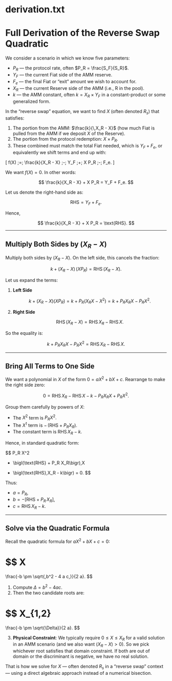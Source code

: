 # derivation.txt

# Full Derivation of the Reverse Swap Quadratic

We consider a scenario in which we know five parameters:

- $P_R$ — the protocol rate, often $P_R = \frac{S_F}{S_R}$.
- $Y_F$ — the current Fiat side of the AMM reserve.
- $F_e$ — the final Fiat or “exit” amount we wish to account for.
- $X_R$ — the current Reserve side of the AMM (i.e., R in the pool).
- $k$ — the AMM constant, often $k = X_R \times Y_F$ in a constant-product or some generalized form.

In the “reverse swap” equation, we want to find $X$ (often denoted $R_s$) that satisfies:

1. The portion from the AMM: $\frac{k}{\,X_R - X}$ (how much Fiat is pulled from the AMM if we deposit $X$ of the Reserve).
2. The portion from the protocol redemption: $X \times P_R$.
3. These combined must match the total Fiat needed, which is $Y_F + F_e$, or equivalently we shift terms and end up with:

\[
f(X) 
\;=\; 
\frac{k}{X_R - X} 
\;-\; 
Y_F 
\;+\; 
X P_R 
\;-\; 
F_e.
\]

We want $f(X) = 0$. In other words:

$$
\frac{k}{X_R - X} + X P_R = Y_F + F_e.
$$

Let us denote the right-hand side as:

$$
\text{RHS} = Y_F + F_e.
$$

Hence,

$$
\frac{k}{X_R - X} + X P_R = \text{RHS}.
$$

---

## Multiply Both Sides by $(X_R - X)$

Multiply both sides by $(X_R - X)$. On the left side, this cancels the fraction:

$$
k + (X_R - X)\,(X P_R) = \text{RHS}\,(X_R - X).
$$

Let us expand the terms:

1. **Left Side**  

   $$
   k + (X_R - X)(X P_R)
   = k + P_R(X_R X - X^2)
   = k + P_R X_R X - P_R X^2.
   $$

2. **Right Side**  

   $$
   \text{RHS}\,(X_R - X)
   = \text{RHS}\,X_R - \text{RHS}\,X.
   $$

So the equality is:

$$
k + P_R X_R X - P_R X^2
= \text{RHS}\,X_R - \text{RHS}\,X.
$$

---

## Bring All Terms to One Side

We want a polynomial in $X$ of the form $0 = a X^2 + b X + c.$ Rearrange to make the right side zero:

$$
0 
= \text{RHS}\,X_R - \text{RHS}\,X - k - P_R X_R X + P_R X^2.
$$

Group them carefully by powers of $X$:

- The $X^2$ term is $P_R X^2.$
- The $X^1$ term is $-\,(\text{RHS} + P_R X_R).$
- The constant term is $\text{RHS}\,X_R - k.$

Hence, in standard quadratic form:

$$
P_R X^2 
- \bigl(\text{RHS} + P_R X_R\bigr)\,X 
+ \bigl(\text{RHS}\,X_R - k\bigr) 
= 0.
$$

Thus:

- $a = P_R,$
- $b = -\bigl[\text{RHS} + P_R\,X_R\bigr],$
- $c = \text{RHS}\,X_R - k.$

---

## Solve via the Quadratic Formula

Recall the quadratic formula for $a X^2 + b X + c = 0$:

$$
X 
= 
\frac{-b \pm \sqrt{\,b^2 - 4 a c\,}}{2 a}.
$$

1. Compute $\Delta = b^2 - 4 a c.$
2. Then the two candidate roots are:

$$
X_{1,2} 
= 
\frac{-b \pm \sqrt{\Delta}}{2 a}.
$$

3. **Physical Constraint**: We typically require $0 \le X \le X_R$ for a valid solution in an AMM scenario (and we also want $(X_R - X) > 0$). So we pick whichever root satisfies that domain constraint. If both are out of domain or the discriminant is negative, we have no real solution.

That is how we solve for $X$ — often denoted $R_s$ in a “reverse swap” context — using a direct algebraic approach instead of a numerical bisection.


